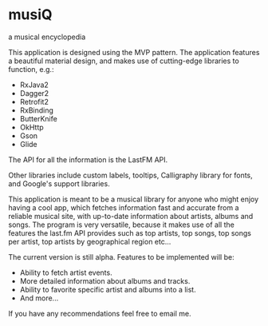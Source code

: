 # musiQ
a musical encyclopedia

This application is designed using the MVP pattern.
The application features a beautiful material design, and makes use of cutting-edge libraries to function, e.g.:
<ul>
	<li>RxJava2</li>
    <li>Dagger2</li>
    <li>Retrofit2</li>
    <li>RxBinding</li>
    <li>ButterKnife</li>
    <li>OkHttp</li>
    <li>Gson</li>
    <li>Glide</li>
</ul>

The API for all the information is the LastFM API.

Other libraries include custom labels, tooltips, Calligraphy library for fonts,
and Google's support libraries.

This application is meant to be a musical library for anyone who might enjoy having a cool app, which fetches information
fast and accurate from a reliable musical site, with up-to-date information about artists, albums and songs.
The program is very versatile, because it makes use of all the features the last.fm API provides such as top artists, top songs,
top songs per artist, top artists by geographical region etc...

The current version is still alpha.
Features to be implemented will be:
<ul>
    <li>Ability to fetch artist events.</li>
    <li>More detailed information about albums and tracks.</li>
    <li>Ability to favorite specific artist and albums into a list.</li>
    <li>And more...</li>
</ul>

If you have any recommendations feel free to email me.
